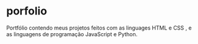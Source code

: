 # porfolio
 Portfólio contendo meus projetos feitos com as linguages HTML e CSS , e as linguagens de programação JavaScript e Python.
